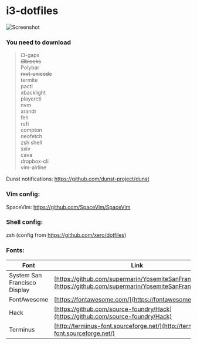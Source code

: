 # i3-dotfiles
  
![Screenshot](https://i.imgur.com/PlYR8MT.png)  
   
### You need to download    
> i3-gaps  
> ~~i3blocks~~  
> Polybar  
> ~~rxvt-unicode~~  
> termite  
> pactl  
> xbacklight  
> playerctl  
> nvm  
> xrandr  
> feh  
> rofi  
> compton  
> neofetch  
> zsh shell  
> sxiv  
> cava  
> dropbox-cli  
> vim-airline

Dunst notifications:
https://github.com/dunst-project/dunst

### Vim config:
SpaceVim:
https://github.com/SpaceVim/SpaceVim
  
### Shell config:  
zsh (config from https://github.com/xero/dotfiles)  
  
### Fonts: 

| Font | Link |
| ------ | ------ |
| System San Francisco Display | [https://github.com/supermarin/YosemiteSanFranciscoFont](https://github.com/supermarin/YosemiteSanFranciscoFont) |
| FontAwesome | [https://fontawesome.com/](https://fontawesome.com/) |
| Hack | [https://github.com/source-foundry/Hack](https://github.com/source-foundry/Hack) |
| Terminus | [http://terminus-font.sourceforge.net/](http://terminus-font.sourceforge.net/) |


